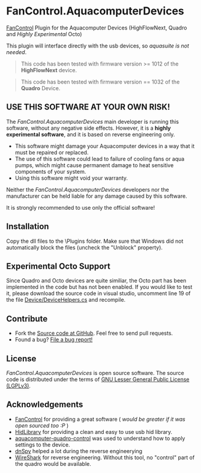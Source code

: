 
# FanControl.AquacomputerDevices
[FanControl](https://github.com/Rem0o/FanControl.Releases) Plugin for the Aquacomputer Devices (HighFlowNext, Quadro and *Highly Experimental* Octo)

This plugin will interface directly with the usb devices, so *aquasuite is not needed*.
> This code has been tested with firmware version >= 1012 of the **HighFlowNext** device.

> This code has been tested with firmware version == 1032 of the **Quadro** Device.


## USE THIS SOFTWARE AT YOUR OWN RISK!
The _FanControl.AquacomputerDevices_ main developer is running this software, without any negative side effects. However, it is a **highly experimental software**, and it is based on reverse engineering only.

* This software might damage your Aquacomputer devices in a way that it must be repaired or replaced.
* The use of this software could lead to failure of cooling fans or aqua pumps, which might cause permanent damage to heat sensitive components of your system.
* Using this software might void your warranty.

Neither the _FanControl.AquacomputerDevices_ developers nor the manufacturer can be held liable for any damage caused by this software.

It is strongly recommended to use only the official software!


## Installation
Copy the dll files to the \Plugins folder. Make sure that Windows did not automatically block the files (uncheck the "Unblock" property).

## Experimental Octo Support
Since Quadro and Octo devices are quite similiar, the Octo part has been implemented in the code but has not been enabled. If you would like to test it, please download the source code in visual studio, uncomment line 19 of the file [Device/DeviceHelpers.cs](https://github.com/medevil84/FanControl.AquacomputerDevices/blob/master/FanControl.AquacomputerDevices/Devices/DevicesHelpers.cs#L19) and recompile.

## Contribute

* Fork the [Source code at GitHub](https://github.com/medevil84/FanControl.AquacomputerDevices). Feel free to send pull requests.
* Found a bug? [File a bug report!](https://github.com/medevil84/FanControl.AquacomputerDevices/issues)

## License

_FanControl.AquacomputerDevices_ is open source software. The source code is distributed under the terms of [GNU Lesser General Public License (LGPLv3)](https://www.gnu.org/licenses/gpl-3.0.en.html#content).

## Acknowledgements

 - [FanControl](https://github.com/Rem0o/FanControl.Releases) for providing a great software ( _would be greater if it was open sourced too :P_ )
 - [HidLibrary](https://github.com/mikeobrien/HidLibrary) for providing a clean and easy to use usb hid library.
 - [aquacomputer-quadro-control](https://github.com/leoratte/aquacomputer-quadro-control) was used to understand how to apply settings to the device.
 - [dnSpy](https://github.com/dnSpy/dnSpy) helped a lot during the reverse engineerying
 - [WireShark](https://www.wireshark.org) for reverse engineering. Without this tool, no "control" part of the quadro would be available.
